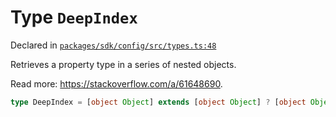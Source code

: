 # Type `DeepIndex`
Declared in [`packages/sdk/config/src/types.ts:48`](https://github.com/dxos/protocols/blob/main/packages/sdk/config/src/types.ts#L48)


Retrieves a property type in a series of nested objects.

Read more: https://stackoverflow.com/a/61648690.

```ts
type DeepIndex = [object Object] extends [object Object] ? [object Object] : [object Object]
```